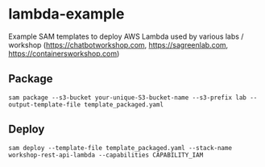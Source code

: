 # lambda-example
Example SAM templates to deploy AWS Lambda used by various labs / workshop (https://chatbotworkshop.com, https://sagreenlab.com, https://containersworkshop.com)

## Package

```shell
sam package --s3-bucket your-unique-S3-bucket-name --s3-prefix lab --output-template-file template_packaged.yaml
```

## Deploy

```shell
sam deploy --template-file template_packaged.yaml --stack-name workshop-rest-api-lambda --capabilities CAPABILITY_IAM
```
